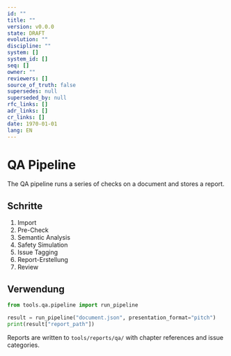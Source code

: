 ```yaml
---
id: ""
title: ""
version: v0.0.0
state: DRAFT
evolution: ""
discipline: ""
system: []
system_id: []
seq: []
owner: ""
reviewers: []
source_of_truth: false
supersedes: null
superseded_by: null
rfc_links: []
adr_links: []
cr_links: []
date: 1970-01-01
lang: EN
---
```


# QA Pipeline

The QA pipeline runs a series of checks on a document and stores a report.

## Schritte
1. Import
2. Pre-Check
3. Semantic Analysis
4. Safety Simulation
5. Issue Tagging
6. Report-Erstellung
7. Review

## Verwendung
```python
from tools.qa.pipeline import run_pipeline

result = run_pipeline("document.json", presentation_format="pitch")
print(result["report_path"])
```

Reports are written to `tools/reports/qa/` with chapter references and
issue categories.
